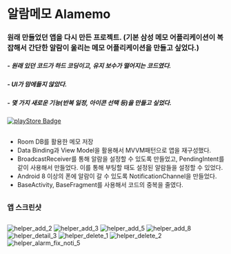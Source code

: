 # 알람메모 Alamemo
### 원래 만들었던 앱을 다시 만든 프로젝트. (기본 삼성 메모 어플리케이션이 복잡해서 간단한 알람이 울리는 메모 어플리케이션을 만들고 싶었다.)
##### - 원래 있던 코드가 하드 코딩이고, 유지 보수가 떨어지는 코드였다.
##### - UI가 맘에들지 않았다.
##### - 몇 가지 새로운 기능(반복 일정, 아이콘 선택 등)을 만들고 싶었다.
[![playStore Badge](https://img.shields.io/badge/Google%20PlayStore-0D96F6?style=for-the-badge&logo=AppStore&logoColor=white)](https://play.google.com/store/apps/details?id=com.landvibe.alamemo&hl=en_AU&gl=US)
##
- Room DB를 활용한 메모 저장
- Data Binding과 View Model을 활용해서 MVVM패턴으로 앱을 재구성했다.
- BroadcastReceiver를 통해 알람을 설정할 수 있도록 만들었고, PendingIntent를 같이 사용해서 만들었다. 이를 통해 부팅할 때도 설정된 알람들을 설정할 수 있었다.
- Android 8 이상의 폰에 알람이 갈 수 있도록 NotificationChannel을 만들었다.
- BaseActivity, BaseFragment를 사용해서 코드의 중복을 줄였다.
##
### 앱 스크린샷
##
![helper_add_2](https://user-images.githubusercontent.com/63734277/141643524-a21c09f9-bdd7-49e3-95e6-2cc96e77a779.png)
![helper_add_3](https://user-images.githubusercontent.com/63734277/141643538-44744c0a-9c5e-4738-bb91-8c50872fa095.png)
![helper_add_5](https://user-images.githubusercontent.com/63734277/141643541-81a5b4d2-e986-4e02-a6f1-83e9d77a9a9c.png)
![helper_add_8](https://user-images.githubusercontent.com/63734277/141643542-30d8632f-6882-433d-8b18-d2a37c39e4e4.png)
![helper_detail_3](https://user-images.githubusercontent.com/63734277/141643546-b04c748b-fcbf-434e-af14-9f9934acb089.png)
![helper_delete_1](https://user-images.githubusercontent.com/63734277/141643549-9e614b40-b846-496e-8132-c0dce32cedb2.png)
![helper_delete_2](https://user-images.githubusercontent.com/63734277/141643552-5fbdec00-7228-4b97-8947-4e1d70b53812.png)
![helper_alarm_fix_noti_5](https://user-images.githubusercontent.com/63734277/141643555-f90a2cbb-b467-4180-b88b-6e8e664e3167.png)
